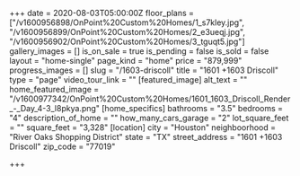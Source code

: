 +++
date = 2020-08-03T05:00:00Z
floor_plans = ["/v1600956898/OnPoint%20Custom%20Homes/1_s7kley.jpg", "/v1600956899/OnPoint%20Custom%20Homes/2_e3ueqj.jpg", "/v1600956902/OnPoint%20Custom%20Homes/3_tguqt5.jpg"]
gallery_images = []
is_on_sale = true
is_pending = false
is_sold = false
layout = "home-single"
page_kind = "home"
price = "879,999"
progress_images = []
slug = "/1603-driscoll"
title = "1601 +1603 Driscoll"
type = "page"
video_tour_link = ""
[featured_image]
alt_text = ""
home_featured_image = "/v1600977342/OnPoint%20Custom%20Homes/1601_1603_Driscoll_Render_-_Day_4-3_l8pkya.png"
[home_specifics]
bathrooms = "3.5"
bedrooms = "4"
description_of_home = ""
how_many_cars_garage = "2"
lot_square_feet = ""
square_feet = "3,328"
[location]
city = "Houston"
neighboorhood = "River Oaks Shopping District"
state = "TX"
street_address = "1601 +1603 Driscoll"
zip_code = "77019"

+++

